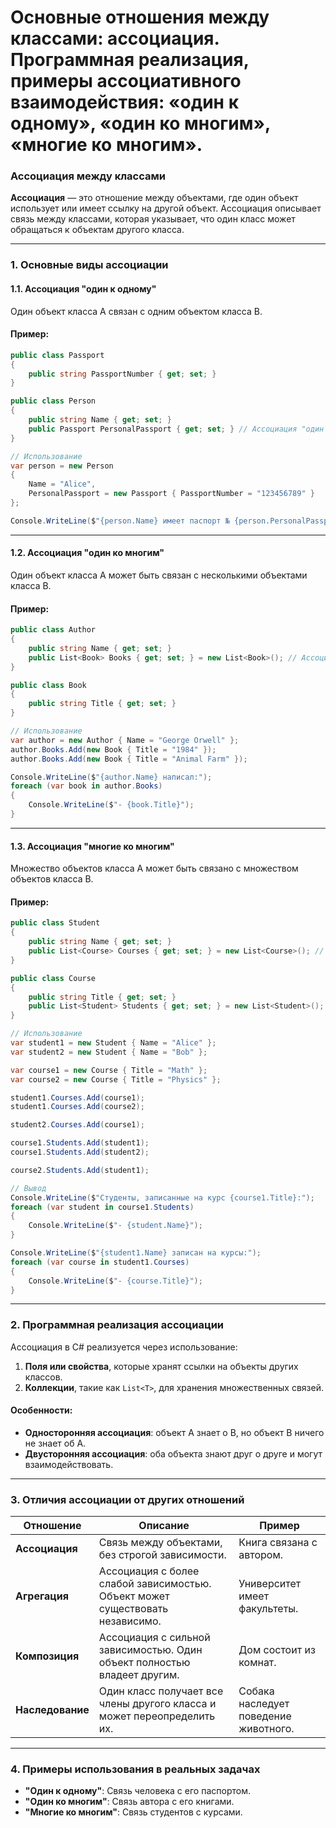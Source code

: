# Основные отношения между классами: ассоциация. Программная реализация, примеры ассоциативного взаимодействия: «один к одному», «один ко многим», «многие ко многим».

### **Ассоциация между классами**

**Ассоциация** — это отношение между объектами, где один объект использует или имеет ссылку на другой объект. Ассоциация описывает связь между классами, которая указывает, что один класс может обращаться к объектам другого класса.

---

### **1. Основные виды ассоциации**

#### **1.1. Ассоциация "один к одному"**
Один объект класса A связан с одним объектом класса B.

#### Пример:
```csharp
public class Passport
{
    public string PassportNumber { get; set; }
}

public class Person
{
    public string Name { get; set; }
    public Passport PersonalPassport { get; set; } // Ассоциация "один к одному"
}

// Использование
var person = new Person
{
    Name = "Alice",
    PersonalPassport = new Passport { PassportNumber = "123456789" }
};

Console.WriteLine($"{person.Name} имеет паспорт № {person.PersonalPassport.PassportNumber}");
```

---

#### **1.2. Ассоциация "один ко многим"**
Один объект класса A может быть связан с несколькими объектами класса B.

#### Пример:
```csharp
public class Author
{
    public string Name { get; set; }
    public List<Book> Books { get; set; } = new List<Book>(); // Ассоциация "один ко многим"
}

public class Book
{
    public string Title { get; set; }
}

// Использование
var author = new Author { Name = "George Orwell" };
author.Books.Add(new Book { Title = "1984" });
author.Books.Add(new Book { Title = "Animal Farm" });

Console.WriteLine($"{author.Name} написал:");
foreach (var book in author.Books)
{
    Console.WriteLine($"- {book.Title}");
}
```

---

#### **1.3. Ассоциация "многие ко многим"**
Множество объектов класса A может быть связано с множеством объектов класса B.

#### Пример:
```csharp
public class Student
{
    public string Name { get; set; }
    public List<Course> Courses { get; set; } = new List<Course>(); // Ассоциация "многие ко многим"
}

public class Course
{
    public string Title { get; set; }
    public List<Student> Students { get; set; } = new List<Student>(); // Обратная связь
}

// Использование
var student1 = new Student { Name = "Alice" };
var student2 = new Student { Name = "Bob" };

var course1 = new Course { Title = "Math" };
var course2 = new Course { Title = "Physics" };

student1.Courses.Add(course1);
student1.Courses.Add(course2);

student2.Courses.Add(course1);

course1.Students.Add(student1);
course1.Students.Add(student2);

course2.Students.Add(student1);

// Вывод
Console.WriteLine($"Студенты, записанные на курс {course1.Title}:");
foreach (var student in course1.Students)
{
    Console.WriteLine($"- {student.Name}");
}

Console.WriteLine($"{student1.Name} записан на курсы:");
foreach (var course in student1.Courses)
{
    Console.WriteLine($"- {course.Title}");
}
```

---

### **2. Программная реализация ассоциации**

Ассоциация в C# реализуется через использование:
1. **Поля или свойства**, которые хранят ссылки на объекты других классов.
2. **Коллекции**, такие как `List<T>`, для хранения множественных связей.

#### Особенности:
- **Односторонняя ассоциация**: объект A знает о B, но объект B ничего не знает об A.
- **Двусторонняя ассоциация**: оба объекта знают друг о друге и могут взаимодействовать.

---

### **3. Отличия ассоциации от других отношений**

| **Отношение**   | **Описание**                                                                                | **Пример**                                      |
|------------------|--------------------------------------------------------------------------------------------|------------------------------------------------|
| **Ассоциация**  | Связь между объектами, без строгой зависимости.                                            | Книга связана с автором.                      |
| **Агрегация**   | Ассоциация с более слабой зависимостью. Объект может существовать независимо.              | Университет имеет факультеты.                 |
| **Композиция**  | Ассоциация с сильной зависимостью. Один объект полностью владеет другим.                   | Дом состоит из комнат.                        |
| **Наследование**| Один класс получает все члены другого класса и может переопределить их.                   | Собака наследует поведение животного.         |

---

### **4. Примеры использования в реальных задачах**
- **"Один к одному"**: Связь человека с его паспортом.
- **"Один ко многим"**: Связь автора с его книгами.
- **"Многие ко многим"**: Связь студентов с курсами.